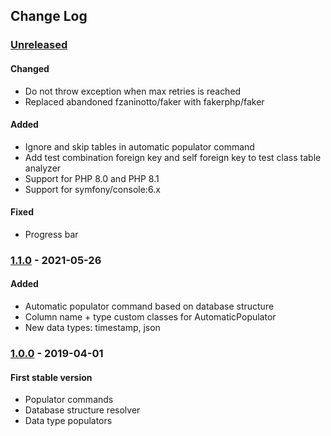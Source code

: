 ## Change Log

### [Unreleased][unreleased]

#### Changed
- Do not throw exception when max retries is reached
- Replaced abandoned fzaninotto/faker with fakerphp/faker

#### Added
- Ignore and skip tables in automatic populator command
- Add test combination foreign key and self foreign key to test class table analyzer
- Support for PHP 8.0 and PHP 8.1
- Support for symfony/console:6.x

#### Fixed
- Progress bar

### [1.1.0] - 2021-05-26
#### Added
- Automatic populator command based on database structure
- Column name + type custom classes for AutomaticPopulator
- New data types: timestamp, json

### [1.0.0] - 2019-04-01
#### First stable version
- Populator commands
- Database structure resolver
- Data type populators

[unreleased]: https://github.com/lulco/populator/compare/1.1.0...HEAD
[1.1.0]: https://github.com/lulco/populator/compare/1.0.0...1.1.0
[1.0.0]: https://github.com/lulco/populator/compare/f744a241c8cb78327e2d5d382f5af88228779cfb...1.0.0
